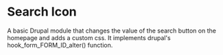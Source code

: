 # Search Icon
A basic Drupal module that changes the value of the search button on the homepage and adds a custom css. It implements drupal's hook_form_FORM_ID_alter() function.
